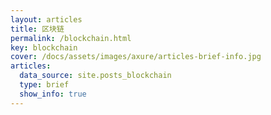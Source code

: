 ```yaml
---
layout: articles
title: 区块链
permalink: /blockchain.html
key: blockchain
cover: /docs/assets/images/axure/articles-brief-info.jpg
articles:
  data_source: site.posts_blockchain
  type: brief
  show_info: true
---
```

